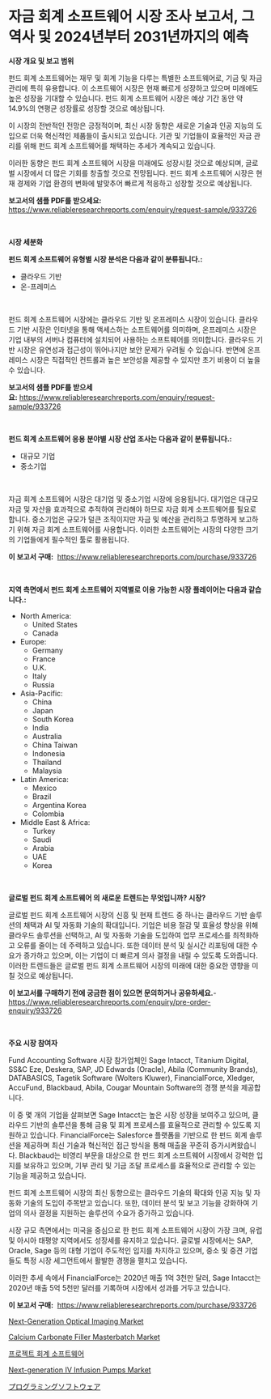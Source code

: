 <p><h1>자금 회계 소프트웨어 시장 조사 보고서, 그 역사 및 2024년부터 2031년까지의 예측</h1></p><p><strong>시장 개요 및 보고 범위</strong></p>
<p><p>펀드 회계 소프트웨어는 재무 및 회계 기능을 다루는 특별한 소프트웨어로, 기금 및 자금 관리에 특히 유용합니다. 이 소프트웨어 시장은 현재 빠르게 성장하고 있으며 미래에도 높은 성장을 기대할 수 있습니다. 펀드 회계 소프트웨어 시장은 예상 기간 동안 약 14.9%의 연평균 성장률로 성장할 것으로 예상됩니다.</p><p>이 시장의 전반적인 전망은 긍정적이며, 최신 시장 동향은 새로운 기술과 인공 지능의 도입으로 더욱 혁신적인 제품들이 출시되고 있습니다. 기관 및 기업들이 효율적인 자금 관리를 위해 펀드 회계 소프트웨어를 채택하는 추세가 계속되고 있습니다.</p><p>이러한 동향은 펀드 회계 소프트웨어 시장을 미래에도 성장시킬 것으로 예상되며, 글로벌 시장에서 더 많은 기회를 창출할 것으로 전망됩니다. 펀드 회계 소프트웨어 시장은 현재 경제와 기업 환경의 변화에 발맞추어 빠르게 적응하고 성장할 것으로 예상됩니다.</p></p>
<p><strong>보고서의 샘플 PDF를 받으세요:</strong> <a href="https://www.reliableresearchreports.com/enquiry/request-sample/933726">https://www.reliableresearchreports.com/enquiry/request-sample/933726</a></p>
<p>&nbsp;</p>
<p><strong>시장 세분화</strong></p>
<p><strong>펀드 회계 소프트웨어 유형별 시장 분석은 다음과 같이 분류됩니다.:</strong></p>
<p><ul><li>클라우드 기반</li><li>온-프레미스</li></ul></p>
<p>&nbsp;</p>
<p><p>펀드 회계 소프트웨어 시장에는 클라우드 기반 및 온프레미스 시장이 있습니다. 클라우드 기반 시장은 인터넷을 통해 액세스하는 소프트웨어를 의미하며, 온프레미스 시장은 기업 내부의 서버나 컴퓨터에 설치되어 사용하는 소프트웨어를 의미합니다. 클라우드 기반 시장은 유연성과 접근성이 뛰어나지만 보안 문제가 우려될 수 있습니다. 반면에 온프레미스 시장은 직접적인 컨트롤과 높은 보안성을 제공할 수 있지만 초기 비용이 더 높을 수 있습니다.</p></p>
<p><strong>보고서의 샘플 PDF를 받으세요:</strong>&nbsp;<a href="https://www.reliableresearchreports.com/enquiry/request-sample/933726">https://www.reliableresearchreports.com/enquiry/request-sample/933726</a></p>
<p>&nbsp;</p>
<p><strong> 펀드 회계 소프트웨어 응용 분야별 시장 산업 조사는 다음과 같이 분류됩니다.:</strong></p>
<p><ul><li>대규모 기업</li><li>중소기업</li></ul></p>
<p>&nbsp;</p>
<p><p>자금 회계 소프트웨어 시장은 대기업 및 중소기업 시장에 응용됩니다. 대기업은 대규모 자금 및 자산을 효과적으로 추적하여 관리해야 하므로 자금 회계 소프트웨어를 필요로 합니다. 중소기업은 규모가 덜큰 조직이지만 자금 및 예산을 관리하고 투명하게 보고하기 위해 자금 회계 소프트웨어를 사용합니다. 이러한 소프트웨어는 시장의 다양한 크기의 기업들에게 필수적인 툴로 활용됩니다.</p></p>
<p><strong>이 보고서 구매:</strong>&nbsp; <a href="https://www.reliableresearchreports.com/purchase/933726">https://www.reliableresearchreports.com/purchase/933726</a></p>
<p>&nbsp;</p>
<p><strong>지역 측면에서 펀드 회계 소프트웨어 지역별로 이용 가능한 시장 플레이어는 다음과 같습니다.:</strong></p>
<p><ul>
    <li>
        North America:
        <ul>
            <li>United States</li>
            <li>Canada</li>
        </ul>
    </li>
    <li>
        Europe:
        <ul>
            <li>Germany</li>
            <li>France</li>
            <li>U.K.</li>
            <li>Italy</li>
            <li>Russia</li>
        </ul>
    </li>
    <li>
        Asia-Pacific:
        <ul>
            <li>China</li>
            <li>Japan</li>
            <li>South Korea</li>
            <li>India</li>
            <li>Australia</li>
            <li>China Taiwan</li>
            <li>Indonesia</li>
            <li>Thailand</li>
            <li>Malaysia</li>
        </ul>
    </li>
    <li>
        Latin America:
        <ul>
            <li>Mexico</li>
            <li>Brazil</li>
            <li>Argentina Korea</li>
            <li>Colombia</li>
        </ul>
    </li>
    <li>
        Middle East & Africa:
        <ul>
            <li>Turkey</li>
            <li>Saudi</li>
            <li>Arabia</li>
            <li>UAE</li>
            <li>Korea</li>
        </ul>
    </li>
    </ul></p>
<p>&nbsp;</p>
<p><strong>글로벌 펀드 회계 소프트웨어 의 새로운 트렌드는 무엇입니까? 시장?</strong></p>
<p><p>글로벌 펀드 회계 소프트웨어 시장의 신흥 및 현재 트렌드 중 하나는 클라우드 기반 솔루션의 채택과 AI 및 자동화 기술의 확대입니다. 기업은 비용 절감 및 효율성 향상을 위해 클라우드 솔루션을 선택하고, AI 및 자동화 기술을 도입하여 업무 프로세스를 최적화하고 오류를 줄이는 데 주력하고 있습니다. 또한 데이터 분석 및 실시간 리포팅에 대한 수요가 증가하고 있으며, 이는 기업이 더 빠르게 의사 결정을 내릴 수 있도록 도와줍니다. 이러한 트렌드들은 글로벌 펀드 회계 소프트웨어 시장의 미래에 대한 중요한 영향을 미칠 것으로 예상됩니다.</p></p>
<p><strong>이 보고서를 구매하기 전에 궁금한 점이 있으면 문의하거나 공유하세요.</strong>- <a href="https://www.reliableresearchreports.com/enquiry/pre-order-enquiry/933726">https://www.reliableresearchreports.com/enquiry/pre-order-enquiry/933726</a></p>
<p>&nbsp;</p>
<p><strong>주요 시장 참여자</strong></p>
<p><p>Fund Accounting Software 시장 참가업체인 Sage Intacct, Titanium Digital, SS&C Eze, Deskera, SAP, JD Edwards (Oracle), Abila (Community Brands), DATABASICS, Tagetik Software (Wolters Kluwer), FinancialForce, Xledger, AccuFund, Blackbaud, Abila, Cougar Mountain Software의 경쟁 분석을 제공합니다. </p><p>이 중 몇 개의 기업을 살펴보면 Sage Intacct는 높은 시장 성장을 보여주고 있으며, 클라우드 기반의 솔루션을 통해 금융 및 회계 프로세스를 효율적으로 관리할 수 있도록 지원하고 있습니다. FinancialForce는 Salesforce 플랫폼을 기반으로 한 펀드 회계 솔루션을 제공하며 최신 기술과 혁신적인 접근 방식을 통해 매출을 꾸준히 증가시켜왔습니다. Blackbaud는 비영리 부문을 대상으로 한 펀드 회계 소프트웨어 시장에서 강력한 입지를 보유하고 있으며, 기부 관리 및 기금 조달 프로세스를 효율적으로 관리할 수 있는 기능을 제공하고 있습니다.</p><p>펀드 회계 소프트웨어 시장의 최신 동향으로는 클라우드 기술의 확대와 인공 지능 및 자동화 기술의 도입이 주목받고 있습니다. 또한, 데이터 분석 및 보고 기능을 강화하여 기업의 의사 결정을 지원하는 솔루션의 수요가 증가하고 있습니다.</p><p>시장 규모 측면에서는 미국을 중심으로 한 펀드 회계 소프트웨어 시장이 가장 크며, 유럽 및 아시아 태평양 지역에서도 성장세를 유지하고 있습니다. 글로벌 시장에서는 SAP, Oracle, Sage 등의 대형 기업이 주도적인 입지를 차지하고 있으며, 중소 및 중견 기업들도 특정 시장 세그먼트에서 활발한 경쟁을 펼치고 있습니다. </p><p>이러한 추세 속에서 FinancialForce는 2020년 매출 1억 3천만 달러, Sage Intacct는 2020년 매출 5억 5천만 달러를 기록하며 시장에서 성과를 거두고 있습니다.</p></p>
<p><strong>이 보고서 구매:</strong>&nbsp;&nbsp;<a href="https://www.reliableresearchreports.com/purchase/933726">https://www.reliableresearchreports.com/purchase/933726</a></p>
<p><p><a href="https://metal-farmhouse-e95.notion.site/Global-Next-Generation-Optical-Imaging-Market-by-Types-Applications-and-Major-Players-with-Region-fa83c21c9266472587b5c9ab47738cdb">Next-Generation Optical Imaging Market</a></p><p><a href="https://view.publitas.com/reportprime-1/calcium-carbonate-filler-masterbatch-market-furnish-information-about-market-size-market-share-market-dynamics-and-projections-spanning-from-2024-to-2031/">Calcium Carbonate Filler Masterbatch Market</a></p><p><a href="https://github.com/vss5505pa7z1p/Market-Research-Report-List-1/blob/main/7316226184057.md">프로젝트 회계 소프트웨어</a></p><p><a href="https://extreme-scabiosa-c81.notion.site/Next-generation-IV-Infusion-Pumps-Market-Share-Market-New-Trends-Analysis-Report-By-Type-By-Appli-322fac3067d44e8da56aa47f6dc2cf4c">Next-generation IV Infusion Pumps Market</a></p><p><a href="https://github.com/vhemk0794148/Market-Research-Report-List-1/blob/main/2319648184092.md">プログラミングソフトウェア</a></p></p>
